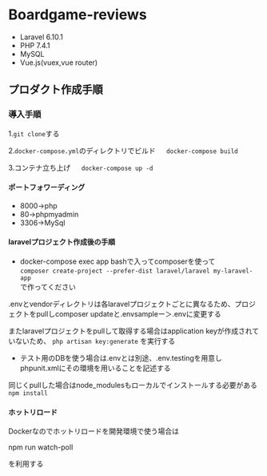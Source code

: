 # Boardgame-reviews
- Laravel 6.10.1
- PHP 7.4.1
- MySQL
- Vue.js(vuex,vue router)

## プロダクト作成手順

### 導入手順

1.```git clone```する

2.```docker-compose.yml```のディレクトリでビルド
　
 ```docker-compose build```

3.コンテナ立ち上げ
　
 ```docker-compose up -d```

#### ポートフォワーディング

* 8000→php
* 80→phpmyadmin
* 3306→MySql


#### laravelプロジェクト作成後の手順

* docker-compose exec app bashで入ってcomposerを使って
　<br>```composer create-project --prefer-dist laravel/laravel my-laravel-app```
  <br>で作ってください


.envとvendorディレクトリは各laravelプロジェクトごとに異なるため、プロジェクトをpullしcomposer updateと.envsampleー＞.envに変更する

またlaravelプロジェクトをpullして取得する場合はapplication keyが作成されていないため、
```php artisan key:generate```
を実行する

* テスト用のDBを使う場合は.envとは別途、.env.testingを用意しphpunit.xmlにその環境を用いることを記述する

同じくpullした場合はnode_modulesもローカルでインストールする必要がある
```npm install```

#### ホットリロード
Dockerなのでホットリロードを開発環境で使う場合は

npm run watch-poll

を利用する
